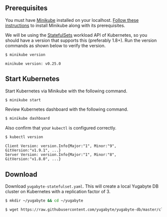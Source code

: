 ## Prerequisites

You must have [Minikube](https://github.com/kubernetes/minikube) installed on your localhost. [Follow these instructions](https://kubernetes.io/docs/tasks/tools/install-minikube/) to install Minikube along with its prerequisites.

We will be using the [StatefulSets](https://kubernetes.io/docs/concepts/workloads/controllers/statefulset/) workload API of Kubernetes, so you should have a version that supports this (preferably 1.8+). Run the version commands as shown below to verify the version.

```sh
$ minikube version
```

```
minikube version: v0.25.0
```

## Start Kubernetes

Start Kubernetes via Minikube with the following command.

```sh
$ minikube start
```

Review Kubernetes dashboard with the following command.

```sh
$ minikube dashboard
```

Also confirm that your `kubectl` is configured correctly.

```sh
$ kubectl version
```

```
Client Version: version.Info{Major:"1", Minor:"9", GitVersion:"v1.9.1", ...}
Server Version: version.Info{Major:"1", Minor:"8", GitVersion:"v1.8.0", ...}
```

## Download

Download `yugabyte-statefulset.yaml`. This will create a local Yugabyte DB cluster on Kubernetes with a replication factor of 3.

```sh
$ mkdir ~/yugabyte && cd ~/yugabyte
```

```sh
$ wget https://raw.githubusercontent.com/yugabyte/yugabyte-db/master/cloud/kubernetes/yugabyte-statefulset-rf-1.yaml
```
